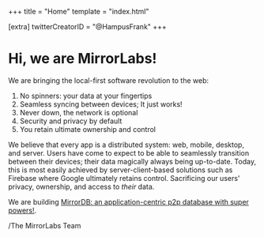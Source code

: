 +++
title = "Home"
template = "index.html"

[extra]
twitterCreatorID = "@HampusFrank"
+++

# Hi, we are MirrorLabs!

We are bringing the local-first software revolution to the web:

1. No spinners: your data at your fingertips
2. Seamless syncing between devices; It just works!
3. Never down, the network is optional
4. Security and privacy by default
5. You retain ultimate ownership and control

We believe that every app is a distributed system: web, mobile, desktop, and server.
Users have come to expect to be able to seamlessly transition between their devices;
their data magically always being up-to-date. Today, this is most easily achieved by server-client-based solutions such as Firebase where Google ultimately retains control.
Sacrificing our users' privacy, ownership, and access to _their_ data.

We are building [MirrorDB: an application-centric p2p database with super powers!](https://github.com/Mirror-Labs/MirrorDB).

/The MirrorLabs Team
